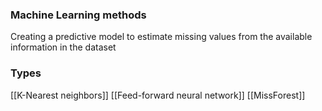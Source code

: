 ### Machine Learning methods

Creating a predictive model to estimate missing values from the available information in the dataset

### Types

[[K-Nearest neighbors]]
[[Feed-forward neural network]]
[[MissForest]]